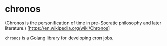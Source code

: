 # chronos

(Chronos is the personification of time in pre-Socratic philosophy and later literature.)
[https://en.wikipedia.org/wiki/Chronos]

`chronos` is a [Golang](https://golang.org) library for developing cron jobs.
